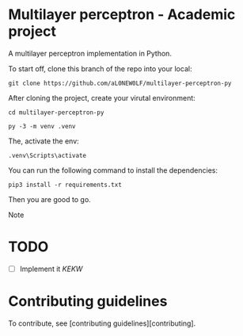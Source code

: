 # Multilayer perceptron - Academic project

A multilayer perceptron implementation in Python.

To start off, clone this branch of the repo into your local:

```shell
git clone https://github.com/aL0NEW0LF/multilayer-perceptron-py
```

After cloning the project, create your virutal environment:

```shell
cd multilayer-perceptron-py
```

```shell
py -3 -m venv .venv
```

The, activate the env:

```shell
.venv\Scripts\activate
```

You can run the following command to install the dependencies:

```shell
pip3 install -r requirements.txt
```

Then you are good to go.

> [!NOTE]
>
> # TODO
>
> - [ ] Implement it _KEKW_

# Contributing guidelines

To contribute, see [contributing guidelines][contributing].
